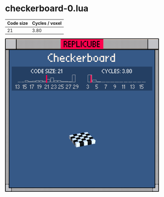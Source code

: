 # checkerboard-0.lua

| Code size | Cycles / voxel |
| --------- | -------------- |
| 21        | 3.80           |

![](checkerboard-0.png)
